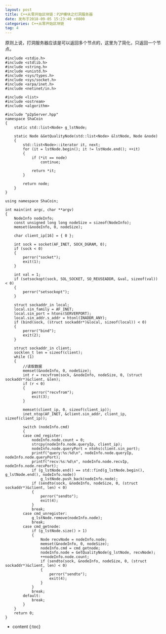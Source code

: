 ```yaml
---
layout: post
title: C++从零开始区块链：P2P模块之打洞服务器
date: 发布于2018-09-05 15:23:40 +0800
categories: C++从零开始区块链
tag: 4
---
```


原则上说，打洞服务器应该是可以返回多个节点的，这里为了简化，只返回一个节点。

<!-- more -->

    
    
    #include <stdio.h>
    #include <stdlib.h>
    #include <string.h>
    #include <unistd.h>
    #include <sys/types.h>
    #include <sys/socket.h>
    #include <arpa/inet.h>
    #include <netinet/in.h>
    
    #include <list>
    #include <ostream>
    #include <algorithm>
    
    #include "p2pServer.hpp"
    namespace ShaCoin
    {
        static std::list<Node> g_lstNode;
    
        static Node &GetQualityNode(std::list<Node> &lstNode, Node &node)
        {
            std::list<Node>::iterator it, next;
            for (it = lstNode.begin(); it != lstNode.end(); ++it)
            {
                if (*it == node)
                    continue;
    
                return *it;
            }
    
            return node;
        }
    }
    
    using namespace ShaCoin;
    
    int main(int argc, char **argv)
    {
        NodeInfo nodeInfo;
        const unsigned long long nodeSize = sizeof(NodeInfo);
        memset(&nodeInfo, 0, nodeSize);
    
        char client_ip[16] = { 0 };
    
        int sock = socket(AF_INET, SOCK_DGRAM, 0);
        if (sock < 0)
        {
            perror("socket");
            exit(1);
        }
    
        int val = 1;
        if (setsockopt(sock, SOL_SOCKET, SO_REUSEADDR, &val, sizeof(val)) < 0)
        {
            perror("setsockopt");
        }
    
        struct sockaddr_in local;
        local.sin_family = AF_INET;
        local.sin_port = htons(SERVERPORT);
        local.sin_addr.s_addr = htonl(INADDR_ANY);
        if (bind(sock, (struct sockaddr*)&local, sizeof(local)) < 0)
        {
            perror("bind");
            exit(2);
        }
    
        struct sockaddr_in client;
        socklen_t len = sizeof(client);
        while (1)
        {
            //读取数据
            memset(&nodeInfo, 0, nodeSize);
            int r = recvfrom(sock, &nodeInfo, nodeSize, 0, (struct sockaddr*)&client, &len);
            if (r < 0)
            {
                perror("recvfrom");
                exit(3);
            }
    
            memset(client_ip, 0, sizeof(client_ip));
            inet_ntop(AF_INET, &client.sin_addr, client_ip, sizeof(client_ip));
    
            switch (nodeInfo.cmd)
            {
            case cmd_register:
                nodeInfo.node.count = 0;
                strcpy(nodeInfo.node.queryIp, client_ip);
                nodeInfo.node.queryPort = ntohs(client.sin_port);
                printf("query:%s:%d\n", nodeInfo.node.queryIp, nodeInfo.node.queryPort);
                printf("recv:%s:%d\n", nodeInfo.node.recvIp, nodeInfo.node.recvPort);
                if (g_lstNode.end() == std::find(g_lstNode.begin(), g_lstNode.end(), nodeInfo.node))
                    g_lstNode.push_back(nodeInfo.node);
                if (sendto(sock, &nodeInfo, nodeSize, 0, (struct sockaddr*)&client, len) < 0)
                {
                    perror("sendto");
                    exit(4);
                }
                break;
            case cmd_unregister:
                g_lstNode.remove(nodeInfo.node);
                break;
            case cmd_getnode:
                if (g_lstNode.size() > 1)
                {
                    Node recvNode = nodeInfo.node;
                    memset(&nodeInfo, 0, nodeSize);
                    nodeInfo.cmd = cmd_getnode;
                    nodeInfo.node = GetQualityNode(g_lstNode, recvNode);
                    ++nodeInfo.node.count;
                    if (sendto(sock, &nodeInfo, nodeSize, 0, (struct sockaddr*)&client, len) < 0)
                    {
                        perror("sendto");
                        exit(4);
                    }
                }
                break;
            default:
                break;
            }
        }
        return 0;
    }
    

* content
{:toc}


